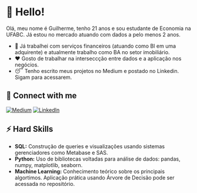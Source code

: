 # 👋 Hello!

Olá, meu nome é Guilherme, tenho 21 anos e sou estudante de Economia na UFABC. Já estou no mercado atuando com dados a pelo menos 2 anos. 

* 🔭 Já trabalhei com serviços financeiros (atuando como BI em uma adquirente) e atualmente trabalho como BA no setor imobiliário.  
* ❤️ Gosto de trabalhar na interseccção entre dados e a aplicação nos negócios.
* 😴 Tenho escrito meus projetos no Medium e postado no Linkedin. Sigam para acessarem. 


## 🔗 Connect with me
[![Medium](https://img.shields.io/badge/Medium-12100E?style=for-the-badge&logo=medium&logoColor=white)](https://medium.com/@medeirosguiufabc)
[![LinkedIn](https://img.shields.io/badge/linkedin-%230077B5.svg?style=for-the-badge&logo=linkedin&logoColor=white)](www.linkedin.com/in/guilherme-medeiros-4376171bb)

## ⚡ Hard Skills 

* **SQL:** Construção de queries e visualizações usando sistemas gerenciadores como Metabase e SAS.
* **Python:** Uso de bibliotecas voltadas para análise de dados: pandas, numpy, matplotlib, seaborn.
* **Machine Learning:** Conhecimento teórico sobre os principais algortimos. Aplicação prática usando Árvore de Decisão pode ser acessada no repositório. 
